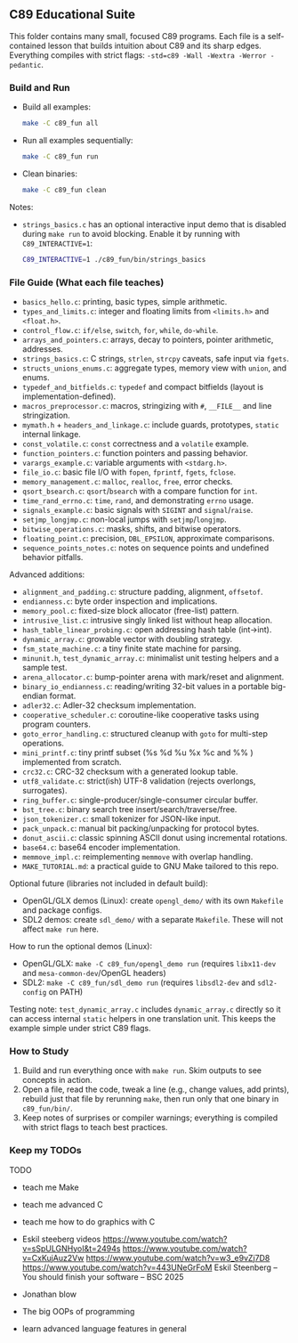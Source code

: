## C89 Educational Suite

This folder contains many small, focused C89 programs. Each file is a self-contained lesson that builds intuition about C89 and its sharp edges. Everything compiles with strict flags: `-std=c89 -Wall -Wextra -Werror -pedantic`.

### Build and Run

- Build all examples:
  ```bash
  make -C c89_fun all
  ```
- Run all examples sequentially:
  ```bash
  make -C c89_fun run
  ```
- Clean binaries:
  ```bash
  make -C c89_fun clean
  ```

Notes:
- `strings_basics.c` has an optional interactive input demo that is disabled during `make run` to avoid blocking. Enable it by running with `C89_INTERACTIVE=1`:
  ```bash
  C89_INTERACTIVE=1 ./c89_fun/bin/strings_basics
  ```

### File Guide (What each file teaches)

- `basics_hello.c`: printing, basic types, simple arithmetic.
- `types_and_limits.c`: integer and floating limits from `<limits.h>` and `<float.h>`.
- `control_flow.c`: `if/else`, `switch`, `for`, `while`, `do-while`.
- `arrays_and_pointers.c`: arrays, decay to pointers, pointer arithmetic, addresses.
- `strings_basics.c`: C strings, `strlen`, `strcpy` caveats, safe input via `fgets`.
- `structs_unions_enums.c`: aggregate types, memory view with `union`, and enums.
- `typedef_and_bitfields.c`: `typedef` and compact bitfields (layout is implementation-defined).
- `macros_preprocessor.c`: macros, stringizing with `#`, `__FILE__` and line stringization.
- `mymath.h` + `headers_and_linkage.c`: include guards, prototypes, `static` internal linkage.
- `const_volatile.c`: `const` correctness and a `volatile` example.
- `function_pointers.c`: function pointers and passing behavior.
- `varargs_example.c`: variable arguments with `<stdarg.h>`.
- `file_io.c`: basic file I/O with `fopen`, `fprintf`, `fgets`, `fclose`.
- `memory_management.c`: `malloc`, `realloc`, `free`, error checks.
- `qsort_bsearch.c`: `qsort`/`bsearch` with a compare function for `int`.
- `time_rand_errno.c`: `time`, `rand`, and demonstrating `errno` usage.
- `signals_example.c`: basic signals with `SIGINT` and `signal`/`raise`.
- `setjmp_longjmp.c`: non-local jumps with `setjmp`/`longjmp`.
- `bitwise_operations.c`: masks, shifts, and bitwise operators.
- `floating_point.c`: precision, `DBL_EPSILON`, approximate comparisons.
- `sequence_points_notes.c`: notes on sequence points and undefined behavior pitfalls.
  
Advanced additions:
- `alignment_and_padding.c`: structure padding, alignment, `offsetof`.
- `endianness.c`: byte order inspection and implications.
- `memory_pool.c`: fixed-size block allocator (free-list) pattern.
- `intrusive_list.c`: intrusive singly linked list without heap allocation.
- `hash_table_linear_probing.c`: open addressing hash table (int→int).
- `dynamic_array.c`: growable vector with doubling strategy.
- `fsm_state_machine.c`: a tiny finite state machine for parsing.
- `minunit.h`, `test_dynamic_array.c`: minimalist unit testing helpers and a sample test.
 - `arena_allocator.c`: bump-pointer arena with mark/reset and alignment.
 - `binary_io_endianness.c`: reading/writing 32-bit values in a portable big-endian format.
 - `adler32.c`: Adler-32 checksum implementation.
 - `cooperative_scheduler.c`: coroutine-like cooperative tasks using program counters.
 - `goto_error_handling.c`: structured cleanup with `goto` for multi-step operations.
  - `mini_printf.c`: tiny printf subset (%s %d %u %x %c and %% ) implemented from scratch.
  - `crc32.c`: CRC-32 checksum with a generated lookup table.
  - `utf8_validate.c`: strict(ish) UTF-8 validation (rejects overlongs, surrogates).
  - `ring_buffer.c`: single-producer/single-consumer circular buffer.
  - `bst_tree.c`: binary search tree insert/search/traverse/free.
  - `json_tokenizer.c`: small tokenizer for JSON-like input.
  - `pack_unpack.c`: manual bit packing/unpacking for protocol bytes.
  - `donut_ascii.c`: classic spinning ASCII donut using incremental rotations.
  - `base64.c`: base64 encoder implementation.
  - `memmove_impl.c`: reimplementing `memmove` with overlap handling.
  - `MAKE_TUTORIAL.md`: a practical guide to GNU Make tailored to this repo.

Optional future (libraries not included in default build):
- OpenGL/GLX demos (Linux): create `opengl_demo/` with its own `Makefile` and package configs.
- SDL2 demos: create `sdl_demo/` with a separate `Makefile`. These will not affect `make run` here.

How to run the optional demos (Linux):
- OpenGL/GLX: `make -C c89_fun/opengl_demo run` (requires `libx11-dev` and `mesa-common-dev`/OpenGL headers)
- SDL2: `make -C c89_fun/sdl_demo run` (requires `libsdl2-dev` and `sdl2-config` on PATH)

Testing note: `test_dynamic_array.c` includes `dynamic_array.c` directly so it can access internal `static` helpers in one translation unit. This keeps the example simple under strict C89 flags.

### How to Study

1) Build and run everything once with `make run`. Skim outputs to see concepts in action.
2) Open a file, read the code, tweak a line (e.g., change values, add prints), rebuild just that file by rerunning `make`, then run only that one binary in `c89_fun/bin/`.
3) Keep notes of surprises or compiler warnings; everything is compiled with strict flags to teach best practices.

### Keep my TODOs

TODO 
- teach me Make
- teach me advanced C
- teach me how to do graphics with C
- Eskil steeberg videos https://www.youtube.com/watch?v=sSpULGNHyoI&t=2494s https://www.youtube.com/watch?v=CxKujAuz2Vw https://www.youtube.com/watch?v=w3_e9vZj7D8 https://www.youtube.com/watch?v=443UNeGrFoM Eskil Steenberg – You should finish your software – BSC 2025

- Jonathan blow
- The big OOPs of programming
- learn advanced language features in general